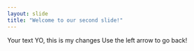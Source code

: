 ```yaml
---
layout: slide
title: "Welcome to our second slide!"
---
```

Your text YO, this is my changes
Use the left arrow to go back!
